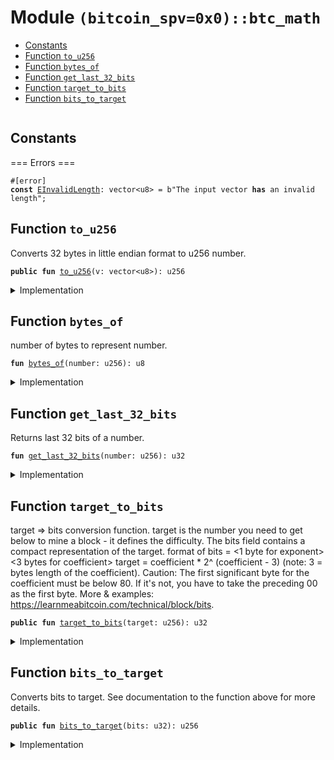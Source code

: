 
<a name="(bitcoin_spv=0x0)_btc_math"></a>

# Module `(bitcoin_spv=0x0)::btc_math`



-  [Constants](#@Constants_0)
-  [Function `to_u256`](#(bitcoin_spv=0x0)_btc_math_to_u256)
-  [Function `bytes_of`](#(bitcoin_spv=0x0)_btc_math_bytes_of)
-  [Function `get_last_32_bits`](#(bitcoin_spv=0x0)_btc_math_get_last_32_bits)
-  [Function `target_to_bits`](#(bitcoin_spv=0x0)_btc_math_target_to_bits)
-  [Function `bits_to_target`](#(bitcoin_spv=0x0)_btc_math_bits_to_target)


<pre><code></code></pre>



<a name="@Constants_0"></a>

## Constants


<a name="(bitcoin_spv=0x0)_btc_math_EInvalidLength"></a>

=== Errors ===


<pre><code>#[error]
<b>const</b> <a href="../bitcoin_spv/btc_math.md#(bitcoin_spv=0x0)_btc_math_EInvalidLength">EInvalidLength</a>: vector&lt;u8&gt; = b"The input vector <b>has</b> an invalid length";
</code></pre>



<a name="(bitcoin_spv=0x0)_btc_math_to_u256"></a>

## Function `to_u256`

Converts 32 bytes in little endian format to u256 number.


<pre><code><b>public</b> <b>fun</b> <a href="../bitcoin_spv/btc_math.md#(bitcoin_spv=0x0)_btc_math_to_u256">to_u256</a>(v: vector&lt;u8&gt;): u256
</code></pre>



<details>
<summary>Implementation</summary>


<pre><code><b>public</b> <b>fun</b> <a href="../bitcoin_spv/btc_math.md#(bitcoin_spv=0x0)_btc_math_to_u256">to_u256</a>(v: vector&lt;u8&gt;): u256 {
    <b>assert</b>!(v.length() == 32, <a href="../bitcoin_spv/btc_math.md#(bitcoin_spv=0x0)_btc_math_EInvalidLength">EInvalidLength</a>);
    <b>let</b> <b>mut</b> ans = 0u256;
    <b>let</b> <b>mut</b> i = 0;
    <b>while</b> (i &lt; 32) {
        ans = ans +  ((v[i] <b>as</b> u256)  &lt;&lt; (i * 8 <b>as</b> u8));
        i = i + 1;
    };
    ans
}
</code></pre>



</details>

<a name="(bitcoin_spv=0x0)_btc_math_bytes_of"></a>

## Function `bytes_of`

number of bytes to represent number.


<pre><code><b>fun</b> <a href="../bitcoin_spv/btc_math.md#(bitcoin_spv=0x0)_btc_math_bytes_of">bytes_of</a>(number: u256): u8
</code></pre>



<details>
<summary>Implementation</summary>


<pre><code><b>fun</b> <a href="../bitcoin_spv/btc_math.md#(bitcoin_spv=0x0)_btc_math_bytes_of">bytes_of</a>(number: u256): u8 {
    <b>let</b> <b>mut</b> b: u8 = 255;
    <b>while</b> (number & (1 &lt;&lt; b) == 0 && b &gt; 0) {
        b = b - 1;
    };
    // Follow logic in bitcoin core
    ((b <b>as</b> u32) / 8 + 1) <b>as</b> u8
}
</code></pre>



</details>

<a name="(bitcoin_spv=0x0)_btc_math_get_last_32_bits"></a>

## Function `get_last_32_bits`

Returns last 32 bits of a number.


<pre><code><b>fun</b> <a href="../bitcoin_spv/btc_math.md#(bitcoin_spv=0x0)_btc_math_get_last_32_bits">get_last_32_bits</a>(number: u256): u32
</code></pre>



<details>
<summary>Implementation</summary>


<pre><code><b>fun</b> <a href="../bitcoin_spv/btc_math.md#(bitcoin_spv=0x0)_btc_math_get_last_32_bits">get_last_32_bits</a>(number: u256): u32 {
    (number & 0xffffffff) <b>as</b> u32
}
</code></pre>



</details>

<a name="(bitcoin_spv=0x0)_btc_math_target_to_bits"></a>

## Function `target_to_bits`

target => bits conversion function.
target is the number you need to get below to mine a block - it defines the difficulty.
The bits field contains a compact representation of the target.
format of bits = <1 byte for exponent><3 bytes for coefficient>
target = coefficient * 2^ (coefficient - 3) (note: 3 = bytes length of the coefficient).
Caution:
The first significant byte for the coefficient must be below 80. If it's not, you have to take the preceding 00 as the first byte.
More & examples: https://learnmeabitcoin.com/technical/block/bits.


<pre><code><b>public</b> <b>fun</b> <a href="../bitcoin_spv/btc_math.md#(bitcoin_spv=0x0)_btc_math_target_to_bits">target_to_bits</a>(target: u256): u32
</code></pre>



<details>
<summary>Implementation</summary>


<pre><code><b>public</b> <b>fun</b> <a href="../bitcoin_spv/btc_math.md#(bitcoin_spv=0x0)_btc_math_target_to_bits">target_to_bits</a>(target: u256): u32 {
    // TODO: Handle case nagative target?
    // I checked bitcoin-code. They did't create any negative target.
    <b>let</b> <b>mut</b> exponent = <a href="../bitcoin_spv/btc_math.md#(bitcoin_spv=0x0)_btc_math_bytes_of">bytes_of</a>(target);
    <b>let</b> <b>mut</b> coefficient;
    <b>if</b> (exponent &lt;= 3) {
        <b>let</b> bits_shift: u8 = 8 * ( 3 - exponent);
        coefficient = <a href="../bitcoin_spv/btc_math.md#(bitcoin_spv=0x0)_btc_math_get_last_32_bits">get_last_32_bits</a>(target) &lt;&lt; bits_shift;
    } <b>else</b> {
        <b>let</b> bits_shift: u8 = 8 * (exponent - 3);
        <b>let</b> bn = target &gt;&gt; bits_shift;
        coefficient = <a href="../bitcoin_spv/btc_math.md#(bitcoin_spv=0x0)_btc_math_get_last_32_bits">get_last_32_bits</a>(bn)
    };
    // handle case target is negative number.
    // 0x00800000 is set then it indicates a negative value
    // and target can be negative
    <b>if</b> (coefficient & 0x00800000 &gt; 0) {
        // we push 00 before coefficet
        coefficient = coefficient &gt;&gt; 8;
        exponent = exponent + 1;
    };
    <b>let</b> compact = coefficient | ((exponent <b>as</b> u32) &lt;&lt; 24);
    // TODO: Check case target is a negative number.
    // However, the target mustn't be a negative number
    compact
}
</code></pre>



</details>

<a name="(bitcoin_spv=0x0)_btc_math_bits_to_target"></a>

## Function `bits_to_target`

Converts bits to target. See documentation to the function above for more details.


<pre><code><b>public</b> <b>fun</b> <a href="../bitcoin_spv/btc_math.md#(bitcoin_spv=0x0)_btc_math_bits_to_target">bits_to_target</a>(bits: u32): u256
</code></pre>



<details>
<summary>Implementation</summary>


<pre><code><b>public</b> <b>fun</b> <a href="../bitcoin_spv/btc_math.md#(bitcoin_spv=0x0)_btc_math_bits_to_target">bits_to_target</a>(bits: u32): u256 {
    <b>let</b> exponent = bits &gt;&gt; 3*8;
    // extract coefficient path or get last 24 bit of `bits`
    <b>let</b> <b>mut</b> target = (bits & 0x007fffff) <b>as</b> u256;
    <b>if</b> (exponent &lt;= 3) {
        <b>let</b> bits_shift = (8 * (3 - exponent)) <b>as</b> u8;
        target = target &gt;&gt; bits_shift;
    } <b>else</b> {
        <b>let</b> bits_shift = (8 * (exponent - 3)) <b>as</b> u8;
        target = target &lt;&lt; bits_shift;
    };
    target
}
</code></pre>



</details>

